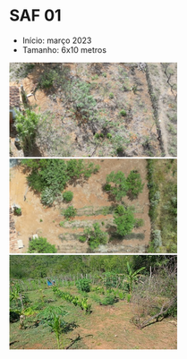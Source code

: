 # SAF 01

- Início: março 2023
- Tamanho: 6x10 metros

<p float="left">
	<a title="Outubro 2022" href="../figuras/saf01/saf01_2022_10.png" target="_blank">
        <img src="../figuras/saf01/thumbnails/saf01_2022_10.png" alt="Thumbnail" />
    </a>
	<a title="Março 2023" href="../figuras/saf01/saf01_2023_03.png" target="_blank">
        <img src="../figuras/saf01/thumbnails/saf01_2023_03.png" alt="Thumbnail" />
    </a>	
    <a title="Janeiro 2024" href="../figuras/saf01/2024_01_depois_da_poda.jpeg" target="_blank">
        <img src="../figuras/saf01/thumbnails/2024_01_depois_da_poda.jpeg" alt="Thumbnail" />
    </a>
</p>
